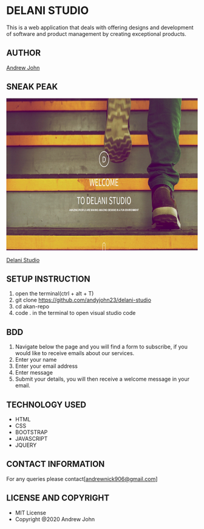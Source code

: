 # DELANI STUDIO
   This is a web application that deals with offering designs and development
   of software and product management by creating exceptional products.

## AUTHOR
  [Andrew John](https://andyjohn23.github.io/portfolio-repo/)

## SNEAK PEAK
   <img src="assets/delani.jpg" width="800px" height="400px">
   
   [Delani Studio](https://andyjohn23.github.io/delani-studio/)
   
## SETUP INSTRUCTION
   1. open the terminal(ctrl + alt + T)
   1. git clone https://github.com/andyjohn23/delani-studio
   1. cd akan-repo
   1. code . in the terminal to open visual studio code

## BDD
   1. Navigate below the page and you will find a form to subscribe, if you would like
      to receive emails about our services.
   1. Enter your name
   1. Enter your email address
   1. Enter message
   1. Submit your details, you will then receive a welcome message in your email.

## TECHNOLOGY USED
   * HTML
   * CSS
   * BOOTSTRAP
   * JAVASCRIPT
   * JQUERY

## CONTACT INFORMATION
   For any queries please contact[andrewnick906@gmail.com]

## LICENSE AND COPYRIGHT
   * MIT License
   * Copyright @2020 Andrew John